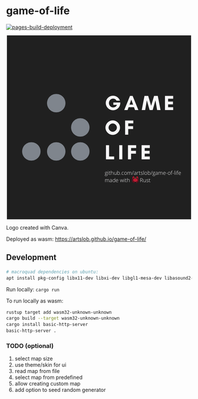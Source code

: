 # game-of-life

[![pages-build-deployment](https://github.com/artslob/game-of-life/actions/workflows/pages/pages-build-deployment/badge.svg)](https://github.com/artslob/game-of-life/actions/workflows/pages/pages-build-deployment)

<div align="center">
    <img alt="Game logo" align="center" src="/logo.png?raw=true" title="Game logo"/>
</div>

Logo created with Canva.

Deployed as wasm: https://artslob.github.io/game-of-life/

## Development

```bash
# macroquad dependencies on ubuntu:
apt install pkg-config libx11-dev libxi-dev libgl1-mesa-dev libasound2-dev
```

Run locally: `cargo run`

To run locally as wasm:
```bash
rustup target add wasm32-unknown-unknown
cargo build --target wasm32-unknown-unknown
cargo install basic-http-server
basic-http-server .
```

### TODO (optional)
1. select map size
1. use theme/skin for ui
1. read map from file
1. select map from predefined
1. allow creating custom map
1. add option to seed random generator
